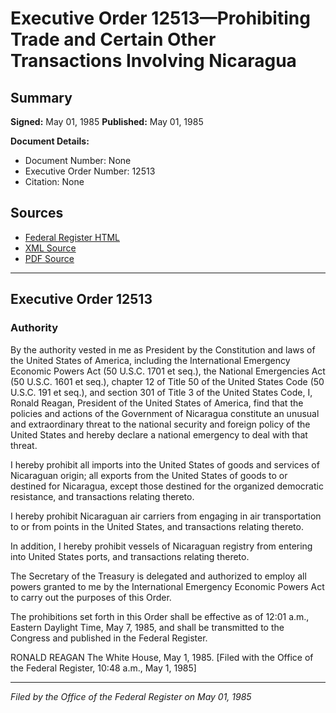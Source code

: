 # Executive Order 12513—Prohibiting Trade and Certain Other Transactions Involving Nicaragua

## Summary

**Signed:** May 01, 1985
**Published:** May 01, 1985

**Document Details:**
- Document Number: None
- Executive Order Number: 12513
- Citation: None

## Sources
- [Federal Register HTML](https://www.presidency.ucsb.edu/documents/executive-order-12513-prohibiting-trade-and-certain-other-transactions-involving-nicaragua)
- [XML Source](None)
- [PDF Source](None)

---

## Executive Order 12513

### Authority

By the authority vested in me as President by the Constitution and laws of the United States of America, including the International Emergency Economic Powers Act (50 U.S.C. 1701 et seq.), the National Emergencies Act (50 U.S.C. 1601 et seq.), chapter 12 of Title 50 of the United States Code (50 U.S.C. 191 et seq.), and section 301 of Title 3 of the United States Code,
I, Ronald Reagan, President of the United States of America, find that the policies and actions of the Government of Nicaragua constitute an unusual and extraordinary threat to the national security and foreign policy of the United States and hereby declare a national emergency to deal with that threat.

I hereby prohibit all imports into the United States of goods and services of Nicaraguan origin; all exports from the United States of goods to or destined for Nicaragua, except those destined for the organized democratic resistance, and transactions relating thereto.

I hereby prohibit Nicaraguan air carriers from engaging in air transportation to or from points in the United States, and transactions relating thereto.

In addition, I hereby prohibit vessels of Nicaraguan registry from entering into United States ports, and transactions relating thereto.

The Secretary of the Treasury is delegated and authorized to employ all powers granted to me by the International Emergency Economic Powers Act to carry out the purposes of this Order.

The prohibitions set forth in this Order shall be effective as of 12:01 a.m., Eastern Daylight Time, May 7, 1985, and shall be transmitted to the Congress and published in the Federal Register.

RONALD REAGAN
The White House,
May 1, 1985.
[Filed with the Office of the Federal Register, 10:48 a.m., May 1, 1985]

---

*Filed by the Office of the Federal Register on May 01, 1985*
